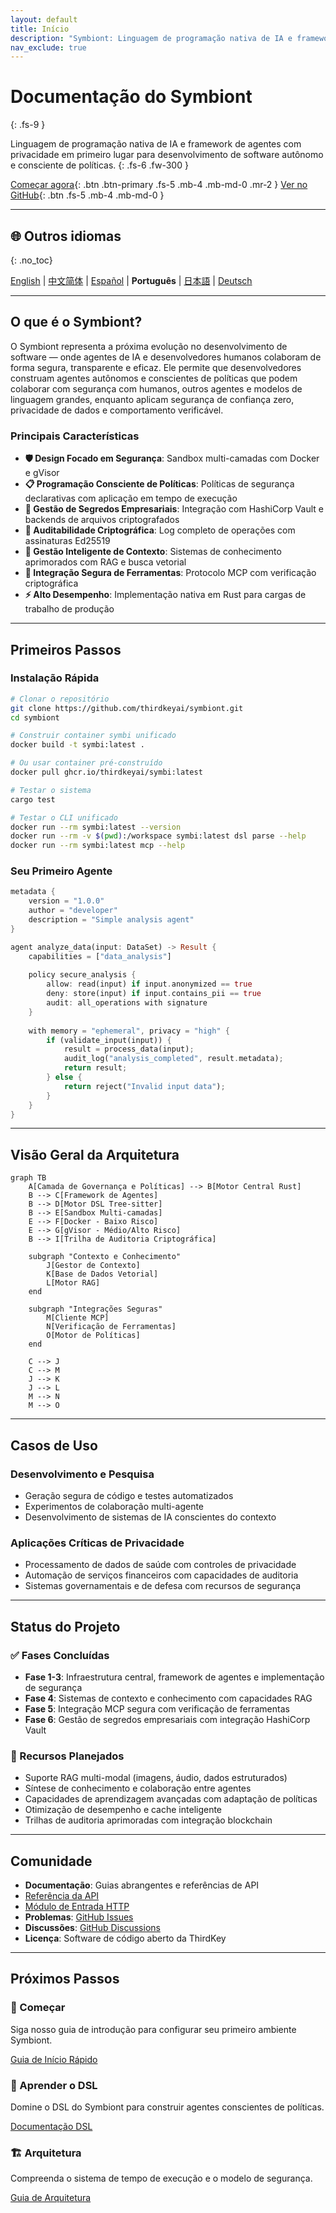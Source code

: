```yaml
---
layout: default
title: Início
description: "Symbiont: Linguagem de programação nativa de IA e framework de agentes com privacidade em primeiro lugar"
nav_exclude: true
---
```


# Documentação do Symbiont
{: .fs-9 }

Linguagem de programação nativa de IA e framework de agentes com privacidade em primeiro lugar para desenvolvimento de software autônomo e consciente de políticas.
{: .fs-6 .fw-300 }

[Começar agora](#getting-started){: .btn .btn-primary .fs-5 .mb-4 .mb-md-0 .mr-2 }
[Ver no GitHub](https://github.com/thirdkeyai/symbiont){: .btn .fs-5 .mb-4 .mb-md-0 }

---

## 🌐 Outros idiomas
{: .no_toc}

[English](index.md) | [中文简体](index.zh-cn.md) | [Español](index.es.md) | **Português** | [日本語](index.ja.md) | [Deutsch](index.de.md)

---

## O que é o Symbiont?

O Symbiont representa a próxima evolução no desenvolvimento de software — onde agentes de IA e desenvolvedores humanos colaboram de forma segura, transparente e eficaz. Ele permite que desenvolvedores construam agentes autônomos e conscientes de políticas que podem colaborar com segurança com humanos, outros agentes e modelos de linguagem grandes, enquanto aplicam segurança de confiança zero, privacidade de dados e comportamento verificável.

### Principais Características

- **🛡️ Design Focado em Segurança**: Sandbox multi-camadas com Docker e gVisor
- **📋 Programação Consciente de Políticas**: Políticas de segurança declarativas com aplicação em tempo de execução
- **🔐 Gestão de Segredos Empresariais**: Integração com HashiCorp Vault e backends de arquivos criptografados
- **🔑 Auditabilidade Criptográfica**: Log completo de operações com assinaturas Ed25519
- **🧠 Gestão Inteligente de Contexto**: Sistemas de conhecimento aprimorados com RAG e busca vetorial
- **🔗 Integração Segura de Ferramentas**: Protocolo MCP com verificação criptográfica
- **⚡ Alto Desempenho**: Implementação nativa em Rust para cargas de trabalho de produção

---

## Primeiros Passos

### Instalação Rápida

```bash
# Clonar o repositório
git clone https://github.com/thirdkeyai/symbiont.git
cd symbiont

# Construir container symbi unificado
docker build -t symbi:latest .

# Ou usar container pré-construído
docker pull ghcr.io/thirdkeyai/symbi:latest

# Testar o sistema
cargo test

# Testar o CLI unificado
docker run --rm symbi:latest --version
docker run --rm -v $(pwd):/workspace symbi:latest dsl parse --help
docker run --rm symbi:latest mcp --help
```

### Seu Primeiro Agente

```rust
metadata {
    version = "1.0.0"
    author = "developer"
    description = "Simple analysis agent"
}

agent analyze_data(input: DataSet) -> Result {
    capabilities = ["data_analysis"]
    
    policy secure_analysis {
        allow: read(input) if input.anonymized == true
        deny: store(input) if input.contains_pii == true
        audit: all_operations with signature
    }
    
    with memory = "ephemeral", privacy = "high" {
        if (validate_input(input)) {
            result = process_data(input);
            audit_log("analysis_completed", result.metadata);
            return result;
        } else {
            return reject("Invalid input data");
        }
    }
}
```

---

## Visão Geral da Arquitetura

```mermaid
graph TB
    A[Camada de Governança e Políticas] --> B[Motor Central Rust]
    B --> C[Framework de Agentes]
    B --> D[Motor DSL Tree-sitter]
    B --> E[Sandbox Multi-camadas]
    E --> F[Docker - Baixo Risco]
    E --> G[gVisor - Médio/Alto Risco]
    B --> I[Trilha de Auditoria Criptográfica]
    
    subgraph "Contexto e Conhecimento"
        J[Gestor de Contexto]
        K[Base de Dados Vetorial]
        L[Motor RAG]
    end
    
    subgraph "Integrações Seguras"
        M[Cliente MCP]
        N[Verificação de Ferramentas]
        O[Motor de Políticas]
    end
    
    C --> J
    C --> M
    J --> K
    J --> L
    M --> N
    M --> O
```

---

## Casos de Uso

### Desenvolvimento e Pesquisa
- Geração segura de código e testes automatizados
- Experimentos de colaboração multi-agente
- Desenvolvimento de sistemas de IA conscientes do contexto

### Aplicações Críticas de Privacidade
- Processamento de dados de saúde com controles de privacidade
- Automação de serviços financeiros com capacidades de auditoria
- Sistemas governamentais e de defesa com recursos de segurança

---

## Status do Projeto

### ✅ Fases Concluídas
- **Fase 1-3**: Infraestrutura central, framework de agentes e implementação de segurança
- **Fase 4**: Sistemas de contexto e conhecimento com capacidades RAG
- **Fase 5**: Integração MCP segura com verificação de ferramentas
- **Fase 6**: Gestão de segredos empresariais com integração HashiCorp Vault

### 🔮 Recursos Planejados
- Suporte RAG multi-modal (imagens, áudio, dados estruturados)
- Síntese de conhecimento e colaboração entre agentes
- Capacidades de aprendizagem avançadas com adaptação de políticas
- Otimização de desempenho e cache inteligente
- Trilhas de auditoria aprimoradas com integração blockchain

---

## Comunidade

- **Documentação**: Guias abrangentes e referências de API
- [Referência da API](api-reference.md)
- [Módulo de Entrada HTTP](http-input.md)
- **Problemas**: [GitHub Issues](https://github.com/thirdkeyai/symbiont/issues)
- **Discussões**: [GitHub Discussions](https://github.com/thirdkeyai/symbiont/discussions)
- **Licença**: Software de código aberto da ThirdKey

---

## Próximos Passos

<div class="grid grid-cols-1 md:grid-cols-3 gap-6 mt-8">
  <div class="card">
    <h3>🚀 Começar</h3>
    <p>Siga nosso guia de introdução para configurar seu primeiro ambiente Symbiont.</p>
    <a href="/getting-started" class="btn btn-outline">Guia de Início Rápido</a>
  </div>
  
  <div class="card">
    <h3>📖 Aprender o DSL</h3>
    <p>Domine o DSL do Symbiont para construir agentes conscientes de políticas.</p>
    <a href="/dsl-guide" class="btn btn-outline">Documentação DSL</a>
  </div>
  
  <div class="card">
    <h3>🏗️ Arquitetura</h3>
    <p>Compreenda o sistema de tempo de execução e o modelo de segurança.</p>
    <a href="/runtime-architecture" class="btn btn-outline">Guia de Arquitetura</a>
  </div>
</div>